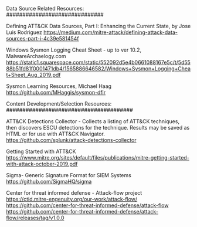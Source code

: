 Data Source Related Resources: \
##############################

Defining ATT&CK Data Sources, Part I: Enhancing the Current State, by Jose Luis Rodriguez
       https://medium.com/mitre-attack/defining-attack-data-sources-part-i-4c39e581454f
       
 Windows Sysmon Logging Cheat Sheet - up to ver 10.2, MalwareArchaelogy.com
   https://static1.squarespace.com/static/552092d5e4b0661088167e5c/t/5d5588b51fd81f0001471db4/1565886646582/Windows+Sysmon+Logging+Cheat+Sheet_Aug_2019.pdf

 Sysmon Learning Resources, Michael Haag \
           https://github.com/MHaggis/sysmon-dfir
    
       

Content Development/Selection Resources: \
#######################################

  ATT&CK Detections Collector - Collects a listing of ATT&CK techniques, then discovers ESCU detections for the technique. Results may be saved as HTML or for use with ATT&CK Navigator. \
  https://github.com/splunk/attack-detections-collector
  
 Getting Started with ATT&CK \
       https://www.mitre.org/sites/default/files/publications/mitre-getting-started-with-attack-october-2019.pdf
    
 Sigma- Generic Signature Format for SIEM Systems \
     https://github.com/SigmaHQ/sigma
     
  
 Center for threat informed defense - Attack-flow project \
       https://ctid.mitre-engenuity.org/our-work/attack-flow/ \
       https://github.com/center-for-threat-informed-defense/attack-flow \
       https://github.com/center-for-threat-informed-defense/attack-flow/releases/tag/v1.0.0
